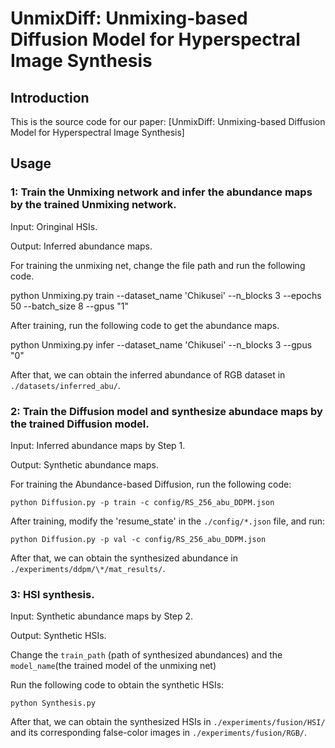 # UnmixDiff: Unmixing-based Diffusion Model for Hyperspectral Image Synthesis



## Introduction

This is the source code for our paper: [UnmixDiff: Unmixing-based Diffusion Model for Hyperspectral Image Synthesis]
## Usage

### 1: Train the Unmixing network and infer the abundance maps by the trained Unmixing network.
Input: Oringinal HSIs.

Output: Inferred abundance maps.

For training the unmixing net, change the file path and run the following code.

python Unmixing.py train --dataset_name 'Chikusei' --n_blocks 3 --epochs 50 --batch_size 8 --gpus "1"


After training, run the following code to get the abundance maps. 

python Unmixing.py infer --dataset_name 'Chikusei' --n_blocks 3 --gpus "0"

After that, we can obtain the inferred abundance of RGB dataset in `./datasets/inferred_abu/`.

### 2: Train the Diffusion model and synthesize abundace maps by the trained Diffusion model.
Input: Inferred abundance maps by Step 1.

Output: Synthetic abundance maps.

For training the Abundance-based Diffusion, run the following code:

`python Diffusion.py -p train -c config/RS_256_abu_DDPM.json`

After training, modify the 'resume_state' in the `./config/*.json` file, and run:

`python Diffusion.py -p val -c config/RS_256_abu_DDPM.json`

After that, we can obtain the synthesized abundance in `./experiments/ddpm/\*/mat_results/`.

### 3: HSI synthesis.
Input: Synthetic abundance maps by Step 2.

Output: Synthetic HSIs.

Change the `train_path` (path of synthesized abundances) and the `model_name`(the trained model of the unmixing net)

Run the following code to obtain the synthetic HSIs:

`python Synthesis.py`

After that, we can obtain the synthesized HSIs in `./experiments/fusion/HSI/` and its corresponding false-color images in `./experiments/fusion/RGB/`.








